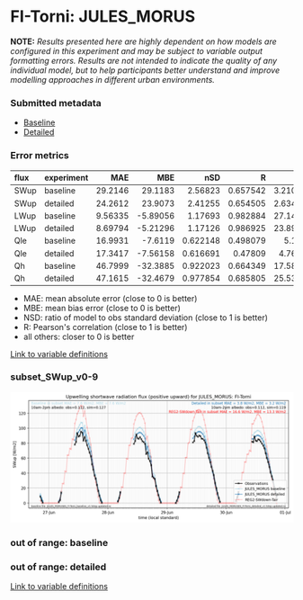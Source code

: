 # FI-Torni: JULES_MORUS

**NOTE:** *Results presented here are highly dependent on how models are configured in this experiment and may be subject to variable output formatting errors. Results are not intended to indicate the quality of any individual model, but to help participants better understand and improve modelling approaches in different urban environments.*

### Submitted metadata

- [Baseline](JULES_MORUS_FI-Torni_baseline_attrs.md)
- [Detailed](JULES_MORUS_FI-Torni_detailed_attrs.md)

### Error metrics

| flux   | experiment   |      MAE |       MBE |      nSD |        R |      5th |      95th |    RMSE |    cRMSE |     AMBE |     1-nSD |       1-R |   nSkewness |   nKurtosis |   Overlap |
|:-------|:-------------|---------:|----------:|---------:|---------:|---------:|----------:|--------:|---------:|---------:|----------:|----------:|------------:|------------:|----------:|
| SWup   | baseline     | 29.2146  |  29.1183  | 2.56823  | 0.657542 |  3.21012 | 148.618   | 63.3317 | 2.05387  | 29.1183  | 1.56823   | 0.342458  |    3.64335  |   6.58655   |  0.168698 |
| SWup   | detailed     | 24.2612  |  23.9073  | 2.41255  | 0.654505 |  2.63421 | 130.196   | 57.5991 | 1.91372  | 23.9073  | 1.41255   | 0.345495  |    3.9308   |   7.52457   |  0.145203 |
| LWup   | baseline     |  9.56335 |  -5.89056 | 1.17693  | 0.982884 | 27.1479  |   5.73251 | 14.3702 | 0.267571 |  5.89056 | 0.176931  | 0.0171163 |    0.705982 |   0.0984733 |  0.117596 |
| LWup   | detailed     |  8.69794 |  -5.21296 | 1.17126  | 0.986925 | 23.8961  |   8.70312 | 13.0787 | 0.244861 |  5.21296 | 0.171254  | 0.0130751 |    0.470969 |   0.306427  |  0.111455 |
| Qle    | baseline     | 16.9931  |  -7.6119  | 0.622148 | 0.498079 |  5.157   |  21.9586  | 28.7321 | 0.875962 |  7.6119  | 0.377852  | 0.501921  |    0.24752  |   0.546127  |  0.308894 |
| Qle    | detailed     | 17.3417  |  -7.56158 | 0.616691 | 0.47809  |  4.7666  |  23.3762  | 29.1223 | 0.889179 |  7.56158 | 0.38331   | 0.52191   |    0.243144 |   0.528474  |  0.296746 |
| Qh     | baseline     | 46.7999  | -32.3885  | 0.922023 | 0.664349 | 17.5881  |  32.5907  | 64.5675 | 0.790592 | 32.3885  | 0.0779782 | 0.335651  |    0.322569 |   0.52888   |  0.385583 |
| Qh     | detailed     | 47.1615  | -32.4679  | 0.977854 | 0.685805 | 25.5306  |  21.4788  | 64.2171 | 0.784197 | 32.4679  | 0.0221477 | 0.314195  |    0.246055 |   0.356269  |  0.370698 |

 - MAE: mean absolute error (close to 0 is better)
 - MBE: mean bias error (close to 0 is better)
 - NSD: ratio of model to obs standard deviation (close to 1 is better)
 - R: Pearson's correlation (close to 1 is better)
 - all others: closer to 0 is better

[Link to variable definitions](../modelattrs/variable_definitions.md)

### <a name="subset_swup_v0-9"></a>subset_SWup_v0-9
[![JULES_MORUS_FI-Torni_subset_SWup_v0-9.png](JULES_MORUS_FI-Torni_subset_SWup_v0-9.png)](JULES_MORUS_FI-Torni_subset_SWup_v0-9.png)

### out of range: baseline


### out of range: detailed



[Link to variable definitions](../modelattrs/variable_definitions.md)


